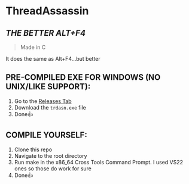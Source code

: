 # **ThreadAssassin**
*THE BETTER ALT+F4*
----------------------------------------------
> Made in C


It does the same as Alt+F4...but better

## PRE-COMPILED EXE FOR WINDOWS (NO UNIX/LIKE SUPPORT):
1. Go to the [Releases Tab](https://github.com/NoOneIsHereFr/ProcessSigma/releases)
2. Download the `trdasn.exe` file
3. Done👍

## COMPILE YOURSELF:
1. Clone this repo
2. Navigate to the root directory
3. Run make in the x86_64 Cross Tools Command Prompt. I used VS22 ones so those do work for sure
4. Done👍
